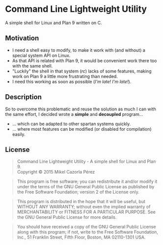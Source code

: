 # Command Line Lightweight Utility

A simple shell for Linux and Plan 9 written on C.

## Motivation

* I need a shell easy to modify, to make it work with (and without) a special system API on Linux.
* As that API is related with Plan 9, it would be convenient work there too with the same shell.
* "Luckily" the shell in that system (_rc_) lacks of some features, making work on Plan 9 a little more frustrating than needed.
* I need this working as soon as possible (_I'm late! I'm late!_).

## Description

So to overcome this problematic and reuse the solution as much I can with the same effort, I decided wrote a **simple** and **decoupled** program...

* ... which can be adapted to other spartan systems quickly.
* ... where most features can be modified (or disabled for compilation) easily.

## License

>Command Line Lightweight Utility - A simple shell for Linux and Plan 9.  
Copyright &copy; 2015 Mikel Cazorla Pérez

>This program is free software; you can redistribute it and/or modify
it under the terms of the GNU General Public License as published by
the Free Software Foundation; version 2 of the License only.

>This program is distributed in the hope that it will be useful,
but WITHOUT ANY WARRANTY; without even the implied warranty of
MERCHANTABILITY or FITNESS FOR A PARTICULAR PURPOSE.  See the
GNU General Public License for more details.

>You should have received a copy of the GNU General Public License along
with this program; if not, write to the Free Software Foundation, Inc.,
51 Franklin Street, Fifth Floor, Boston, MA 02110-1301 USA.
